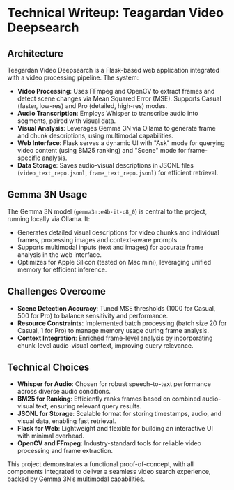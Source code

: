 # Technical Writeup: Teagardan Video Deepsearch

## Architecture
Teagardan Video Deepsearch is a Flask-based web application integrated with a video processing pipeline. The system:
- **Video Processing**: Uses FFmpeg and OpenCV to extract frames and detect scene changes via Mean Squared Error (MSE). Supports Casual (faster, low-res) and Pro (detailed, high-res) modes.
- **Audio Transcription**: Employs Whisper to transcribe audio into segments, paired with visual data.
- **Visual Analysis**: Leverages Gemma 3N via Ollama to generate frame and chunk descriptions, using multimodal capabilities.
- **Web Interface**: Flask serves a dynamic UI with "Ask" mode for querying video content (using BM25 ranking) and "Scene" mode for frame-specific analysis.
- **Data Storage**: Saves audio-visual descriptions in JSONL files (`video_text_repo.jsonl`, `frame_text_repo.jsonl`) for efficient retrieval.

## Gemma 3N Usage
The Gemma 3N model (`gemma3n:e4b-it-q8_0`) is central to the project, running locally via Ollama. It:
- Generates detailed visual descriptions for video chunks and individual frames, processing images and context-aware prompts.
- Supports multimodal inputs (text and images) for accurate frame analysis in the web interface.
- Optimizes for Apple Silicon (tested on Mac mini), leveraging unified memory for efficient inference.

## Challenges Overcome
- **Scene Detection Accuracy**: Tuned MSE thresholds (1000 for Casual, 500 for Pro) to balance sensitivity and performance.
- **Resource Constraints**: Implemented batch processing (batch size 20 for Casual, 1 for Pro) to manage memory usage during frame analysis.
- **Context Integration**: Enriched frame-level analysis by incorporating chunk-level audio-visual context, improving query relevance.

## Technical Choices
- **Whisper for Audio**: Chosen for robust speech-to-text performance across diverse audio conditions.
- **BM25 for Ranking**: Efficiently ranks frames based on combined audio-visual text, ensuring relevant query results.
- **JSONL for Storage**: Scalable format for storing timestamps, audio, and visual data, enabling fast retrieval.
- **Flask for Web**: Lightweight and flexible for building an interactive UI with minimal overhead.
- **OpenCV and FFmpeg**: Industry-standard tools for reliable video processing and frame extraction.

This project demonstrates a functional proof-of-concept, with all components integrated to deliver a seamless video search experience, backed by Gemma 3N’s multimodal capabilities.